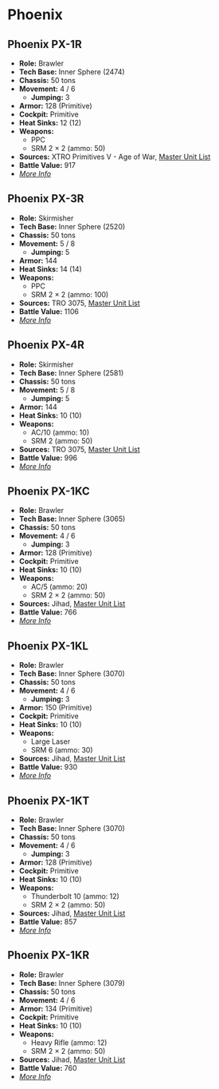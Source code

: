 # Phoenix
## Phoenix PX-1R
- **Role:** Brawler
- **Tech Base:** Inner Sphere (2474)
- **Chassis:** 50 tons
- **Movement:** 4 / 6
  - **Jumping:** 3
- **Armor:** 128 (Primitive)
- **Cockpit:** Primitive
- **Heat Sinks:** 12 (12)
- **Weapons:**
  - PPC
  - SRM 2 × 2 (ammo: 50)
- **Sources:** XTRO Primitives V - Age of War, [Master Unit List](http://masterunitlist.info/Unit/Details/2488/phoenix-px-1r)
- **Battle Value:** 917
- [*More Info*](phoenix/phoenix_px-1r.md)

## Phoenix PX-3R
- **Role:** Skirmisher
- **Tech Base:** Inner Sphere (2520)
- **Chassis:** 50 tons
- **Movement:** 5 / 8
  - **Jumping:** 5
- **Armor:** 144
- **Heat Sinks:** 14 (14)
- **Weapons:**
  - PPC
  - SRM 2 × 2 (ammo: 100)
- **Sources:** TRO 3075, [Master Unit List](http://masterunitlist.info/Unit/Details/2489/phoenix-px-3r)
- **Battle Value:** 1106
- [*More Info*](phoenix/phoenix_px-3r.md)

## Phoenix PX-4R
- **Role:** Skirmisher
- **Tech Base:** Inner Sphere (2581)
- **Chassis:** 50 tons
- **Movement:** 5 / 8
  - **Jumping:** 5
- **Armor:** 144
- **Heat Sinks:** 10 (10)
- **Weapons:**
  - AC/10 (ammo: 10)
  - SRM 2 (ammo: 50)
- **Sources:** TRO 3075, [Master Unit List](http://masterunitlist.info/Unit/Details/2490/phoenix-px-4r)
- **Battle Value:** 996
- [*More Info*](phoenix/phoenix_px-4r.md)

## Phoenix PX-1KC
- **Role:** Brawler
- **Tech Base:** Inner Sphere (3065)
- **Chassis:** 50 tons
- **Movement:** 4 / 6
  - **Jumping:** 3
- **Armor:** 128 (Primitive)
- **Cockpit:** Primitive
- **Heat Sinks:** 10 (10)
- **Weapons:**
  - AC/5 (ammo: 20)
  - SRM 2 × 2 (ammo: 50)
- **Sources:** Jihad, [Master Unit List](http://masterunitlist.info/Unit/Details/7467/phoenix-px-1kc)
- **Battle Value:** 766
- [*More Info*](phoenix/phoenix_px-1kc.md)

## Phoenix PX-1KL
- **Role:** Brawler
- **Tech Base:** Inner Sphere (3070)
- **Chassis:** 50 tons
- **Movement:** 4 / 6
  - **Jumping:** 3
- **Armor:** 150 (Primitive)
- **Cockpit:** Primitive
- **Heat Sinks:** 10 (10)
- **Weapons:**
  - Large Laser
  - SRM 6 (ammo: 30)
- **Sources:** Jihad, [Master Unit List](http://masterunitlist.info/Unit/Details/7468/phoenix-px-1kl)
- **Battle Value:** 930
- [*More Info*](phoenix/phoenix_px-1kl.md)

## Phoenix PX-1KT
- **Role:** Brawler
- **Tech Base:** Inner Sphere (3070)
- **Chassis:** 50 tons
- **Movement:** 4 / 6
  - **Jumping:** 3
- **Armor:** 128 (Primitive)
- **Cockpit:** Primitive
- **Heat Sinks:** 10 (10)
- **Weapons:**
  - Thunderbolt 10 (ammo: 12)
  - SRM 2 × 2 (ammo: 50)
- **Sources:** Jihad, [Master Unit List](http://masterunitlist.info/Unit/Details/7470/phoenix-px-1kt)
- **Battle Value:** 857
- [*More Info*](phoenix/phoenix_px-1kt.md)

## Phoenix PX-1KR
- **Role:** Brawler
- **Tech Base:** Inner Sphere (3079)
- **Chassis:** 50 tons
- **Movement:** 4 / 6
- **Armor:** 134 (Primitive)
- **Cockpit:** Primitive
- **Heat Sinks:** 10 (10)
- **Weapons:**
  - Heavy Rifle (ammo: 12)
  - SRM 2 × 2 (ammo: 50)
- **Sources:** Jihad, [Master Unit List](http://masterunitlist.info/Unit/Details/7469/phoenix-px-1kr)
- **Battle Value:** 760
- [*More Info*](phoenix/phoenix_px-1kr.md)

